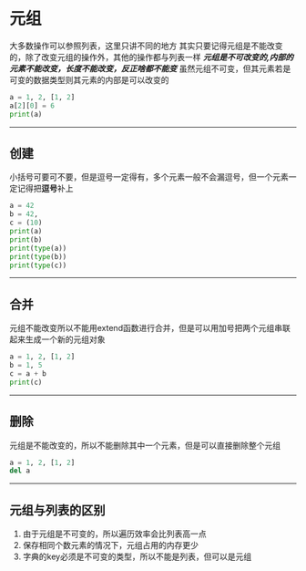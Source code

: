 # 元组
大多数操作可以参照列表，这里只讲不同的地方
其实只要记得元组是不能改变的，除了改变元组的操作外，其他的操作都与列表一样
***元组是不可改变的,内部的元素不能改变，长度不能改变，反正啥都不能变***
虽然元组不可变，但其元素若是可变的数据类型则其元素的内部是可以改变的
```python
a = 1, 2, [1, 2]
a[2][0] = 6
print(a)
```

---
## 创建
小括号可要可不要，但是逗号一定得有，多个元素一般不会漏逗号，但一个元素一定记得把**逗号**补上
```python
a = 42
b = 42,
c = (10)
print(a)
print(b)
print(type(a))
print(type(b))
print(type(c))
```

---
## 合并
元组不能改变所以不能用extend函数进行合并，但是可以用加号把两个元组串联起来生成一个新的元组对象
```python
a = 1, 2, [1, 2]
b = 1, 5
c = a + b
print(c)
```

---
## 删除
元组是不能改变的，所以不能删除其中一个元素，但是可以直接删除整个元组
```python
a = 1, 2, [1, 2]
del a
```

---
## 元组与列表的区别
1. 由于元组是不可变的，所以遍历效率会比列表高一点
2. 保存相同个数元素的情况下，元组占用的内存更少
3. 字典的key必须是不可变的类型，所以不能是列表，但可以是元组
